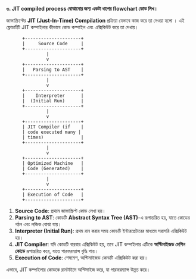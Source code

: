 **৩. JIT compiled process বোঝানোর জন্য একটা ধাপের flowchart কোড লিখ।**


জাভাস্ক্রিপ্টের **JIT (Just-In-Time) Compilation** প্রক্রিয়া যেভাবে কাজ করে তা দেওয়া হলো । এই ফ্লোচার্টটি JIT কম্পাইলার কীভাবে কোড কম্পাইল এবং এক্সিকিউট করে তা দেখায়।

```plaintext
      +---------------------+
      |     Source Code     |
      +---------------------+
               |
               v
      +---------------------+
      |   Parsing to AST    |
      +---------------------+
               |
               v
      +---------------------+
      |    Interpreter      |
      |  (Initial Run)      |
      +---------------------+
               |
               v
      +---------------------+
      | JIT Compiler (if    |
      | code executed many |
      | times)              |
      +---------------------+
               |
               v
      +---------------------+
      | Optimized Machine   |
      | Code (Generated)    |
      +---------------------+
               |
               v
      +---------------------+
      | Execution of Code   |
      +---------------------+
```

1. **Source Code**: প্রথমে জাভাস্ক্রিপ্ট কোড লেখা হয়।
2. **Parsing to AST**: কোডটি **Abstract Syntax Tree (AST)**-এ রূপান্তরিত হয়, যাতে কোডের গঠন এবং লজিক বোঝা যায়।
3. **Interpreter (Initial Run)**: প্রথম রান করার সময় কোডটি ইন্টারপ্রেটারের মাধ্যমে সরাসরি এক্সিকিউট হয়।
4. **JIT Compiler**: যদি কোডটি বারবার এক্সিকিউট হয়, তবে JIT কম্পাইলার এটিকে **অপ্টিমাইজড মেশিন কোডে** রূপান্তরিত করে, যাতে পারফরম্যান্স বৃদ্ধি পায়।
5. **Execution of Code**: শেষমেশ, অপ্টিমাইজড কোডটি এক্সিকিউট করা হয়। 

এভাবে, JIT কম্পাইলার কোডকে রানটাইমে অপ্টিমাইজ করে, যা পারফরম্যান্স উন্নত করে।